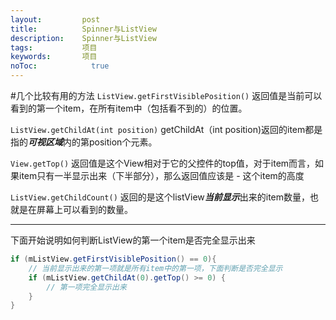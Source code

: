 ```yaml
---
layout:         post
title:          Spinner与ListView
description:    Spinner与ListView
tags:           项目
keywords:       项目
noToc: 			  true
---
```



#几个比较有用的方法
`ListView.getFirstVisiblePosition()`
返回值是当前可以看到的第一个item，在所有item中（包括看不到的）的位置。

`ListView.getChildAt(int position)`
getChildAt（int position)返回的item都是指的***可视区域***内的第position个元素。

`View.getTop()`
返回值是这个View相对于它的父控件的top值，对于item而言，如果item只有一半显示出来（下半部分），那么返回值应该是 - 这个item的高度

`ListView.getChildCount()`
返回的是这个listView***当前显示***出来的item数量，也就是在屏幕上可以看到的数量。



----

下面开始说明如何判断ListView的第一个item是否完全显示出来

```Java
if (mListView.getFirstVisiblePosition() == 0){  
    // 当前显示出来的第一项就是所有item中的第一项，下面判断是否完全显示  
    if (mListView.getChildAt(0).getTop() >= 0) {  
        // 第一项完全显示出来  
    }  
}  
```

